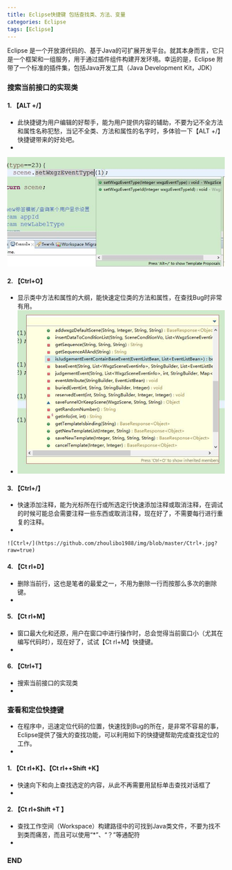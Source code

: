 ```yaml
---
title: Eclipse快捷键 包括查找类、方法、变量
categories: Eclipse
tags: [Eclipse]
---
```

Eclipse 是一个开放源代码的、基于Java的可扩展开发平台。就其本身而言，它只是一个框架和一组服务，用于通过插件组件构建开发环境。幸运的是，Eclipse 附带了一个标准的插件集，包括Java开发工具（Java Development Kit，JDK）

### 搜索当前接口的实现类
#### 1. 【ALT +/】
- 
	此快捷键为用户编辑的好帮手，能为用户提供内容的辅助，不要为记不全方法和属性名称犯愁，当记不全类、方法和属性的名字时，多体验一下【ALT +/】快捷键带来的好处吧。
-

   ![ALT +/](https://github.com/zhoulibo1988/img/blob/master/ALT+.jpg?raw=true)
 
#### 2. 【Ctrl+O】
-
   显示类中方法和属性的大纲，能快速定位类的方法和属性，在查找Bug时非常有用。
- 
	![Ctrl+O](https://github.com/zhoulibo1988/img/blob/master/Ctrl+O.jpg?raw=true)
	
#### 3. 【Ctrl+/】
- 
   快速添加注释，能为光标所在行或所选定行快速添加注释或取消注释，在调试的时候可能总会需要注释一些东西或取消注释，现在好了，不需要每行进行重复的注释。
-

	![Ctrl+/](https://github.com/zhoulibo1988/img/blob/master/Ctrl+.jpg?raw=true)
	
#### 4. 【Ct rl+D】
-
   删除当前行，这也是笔者的最爱之一，不用为删除一行而按那么多次的删除键。
-

#### 5. 【Ct rl+M】 
-
   窗口最大化和还原，用户在窗口中进行操作时，总会觉得当前窗口小（尤其在编写代码时），现在好了，试试【Ct rl+M】快捷键。
-
#### 6. 【Ctrl+T】
-
   搜索当前接口的实现类
-
### 查看和定位快捷键
-
	在程序中，迅速定位代码的位置，快速找到Bug的所在，是非常不容易的事，Eclipse提供了强大的查找功能，可以利用如下的快捷键帮助完成查找定位的工作。
-
#### 1. 【Ct rl+K】、【Ct rl++Shift +K】
-
   快速向下和向上查找选定的内容，从此不再需要用鼠标单击查找对话框了
-
#### 2. 【Ct rl+Shift +T 】 
-
   查找工作空间（Workspace）构建路径中的可找到Java类文件，不要为找不到类而痛苦，而且可以使用“*”、“？”等通配符
-
### END